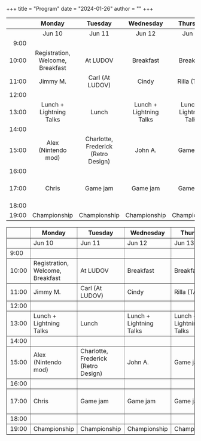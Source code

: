 +++
title = "Program"
date = "2024-01-26"
author = ""
+++


|  | Monday | Tuesday | Wednesday | Thursday | Friday |
|---:|:---:|:---:|:---:|:---:|:---:|
|  | Jun 10 | Jun 11 | Jun 12 | Jun 13 | Jun 14 |
| 9:00 |  |  |  |  |  |
| 10:00 | Registration, Welcome, Breakfast | At LUDOV | Breakfast | Breakfast | Breakfast |
| 11:00 | Jimmy M. | Carl (At LUDOV) | Cindy | Rilla (TAG) | Industry keynote |
| 12:00 |  |  |  |  |  |
| 13:00 | Lunch + Lightning Talks | Lunch | Lunch + Lightning Talks | Lunch + Lightning Talks | Lunch + Lightning Talks |
| 14:00 |  |  |  |  |  |
| 15:00 | Alex (Nintendo mod) | Charlotte, Frederick (Retro Design) | John A. | Game jam | Game jam highlights |
| 16:00 |  |  |  |  | Closing |
| 17:00 | Chris | Game jam | Game jam | Game jam | Social (Arcade MTL) |
| 18:00 |  |  |  |  |  |
| 19:00 | Championship | Championship | Championship | Championship |  |


<table cellspacing="0" border="1">
<thead>
  <tr>
    <th></th>
    <th>Monday</th>
    <th>Tuesday</th>
    <th>Wednesday</th>
    <th>Thursday</th>
    <th>Friday</th>
  </tr>
</thead>
<tbody>
  <tr>
    <td></td>
    <td>Jun 10</td>
    <td>Jun 11</td>
    <td>Jun 12</td>
    <td>Jun 13</td>
    <td>Jun 14</td>
  </tr>
  <tr>
    <td>9:00</td>
    <td></td>
    <td></td>
    <td></td>
    <td></td>
    <td></td>
  </tr>
  <tr>
    <td>10:00</td>
    <td>Registration, Welcome, Breakfast</td>
    <td>At LUDOV</td>
    <td>Breakfast</td>
    <td>Breakfast</td>
    <td>Breakfast</td>
  </tr>
  <tr>
    <td>11:00</td>
    <td>Jimmy M.</td>
    <td>Carl (At LUDOV)</td>
    <td>Cindy</td>
    <td>Rilla (TAG)</td>
    <td>Industry keynote</td>
  </tr>
  <tr>
    <td>12:00</td>
    <td></td>
    <td></td>
    <td></td>
    <td></td>
    <td></td>
  </tr>
  <tr>
    <td>13:00</td>
    <td>Lunch + Lightning Talks</td>
    <td>Lunch</td>
    <td>Lunch + Lightning Talks</td>
    <td>Lunch + Lightning Talks</td>
    <td>Lunch + Lightning Talks</td>
  </tr>
  <tr>
    <td>14:00</td>
    <td></td>
    <td></td>
    <td></td>
    <td></td>
    <td></td>
  </tr>
  <tr>
    <td>15:00</td>
    <td>Alex (Nintendo mod)</td>
    <td>Charlotte, Frederick (Retro Design)</td>
    <td>John A.</td>
    <td>Game jam</td>
    <td>Game jam highlights</td>
  </tr>
  <tr>
    <td>16:00</td>
    <td></td>
    <td></td>
    <td></td>
    <td></td>
    <td>Closing</td>
  </tr>
  <tr>
    <td>17:00</td>
    <td>Chris</td>
    <td>Game jam</td>
    <td>Game jam</td>
    <td>Game jam</td>
    <td>Social (Arcade MTL)</td>
  </tr>
  <tr>
    <td>18:00</td>
    <td></td>
    <td></td>
    <td></td>
    <td></td>
    <td></td>
  </tr>
  <tr>
    <td>19:00</td>
    <td>Championship</td>
    <td>Championship</td>
    <td>Championship</td>
    <td>Championship</td>
    <td></td>
  </tr>
</tbody>
</table>
